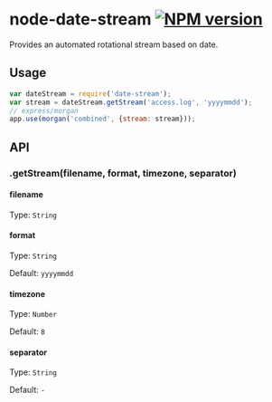 # node-date-stream [![NPM version][npm-image]][npm-url]
Provides an automated rotational stream based on date.

## Usage

```js
var dateStream = require('date-stream');
var stream = dateStream.getStream('access.log', 'yyyymmdd');
// express/morgan
app.use(morgan('combined', {stream: stream}));
```

## API

### .getStream(filename, format, timezone, separator)

#### filename

Type: `String`

#### format

Type: `String`

Default: `yyyymmdd`

#### timezone

Type: `Number`

Default: `8`

#### separator

Type: `String`

Default: `-`

[npm-url]: https://npmjs.org/package/date-stream
[npm-image]: https://badge.fury.io/js/date-stream.svg
